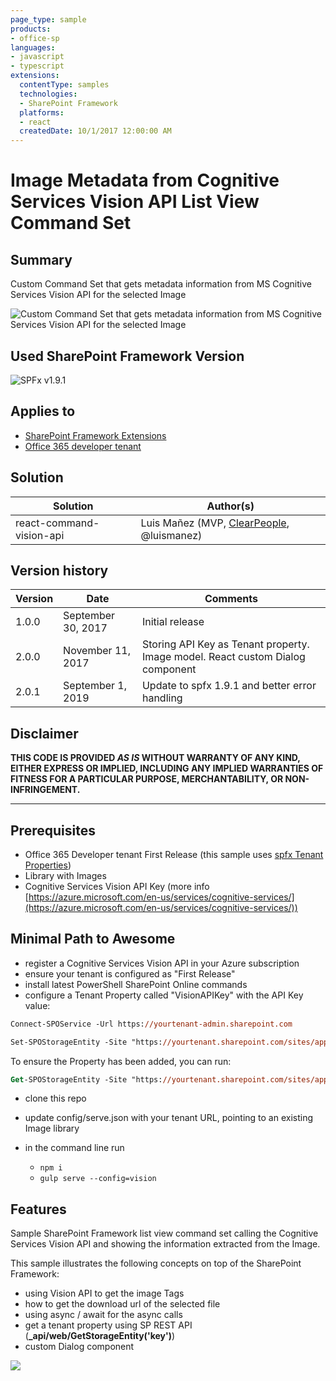 ```yaml
---
page_type: sample
products:
- office-sp
languages:
- javascript
- typescript
extensions:
  contentType: samples
  technologies:
  - SharePoint Framework
  platforms:
  - react
  createdDate: 10/1/2017 12:00:00 AM
---
```

# Image Metadata from Cognitive Services Vision API List View Command Set

## Summary
Custom Command Set that gets metadata information from MS Cognitive Services Vision API for the selected Image

![Custom Command Set that gets metadata information from MS Cognitive Services Vision API for the selected Image](./assets/react-command-vision-api.png)

## Used SharePoint Framework Version

![SPFx v1.9.1](https://img.shields.io/badge/SPFx-1.9.1-green.svg)

## Applies to

* [SharePoint Framework Extensions](https://dev.office.com/sharepoint/docs/spfx/extensions/overview-extensions)
* [Office 365 developer tenant](http://dev.office.com/sharepoint/docs/spfx/set-up-your-developer-tenant)

## Solution

Solution|Author(s)
--------|---------
react-command-vision-api|Luis Mañez (MVP, [ClearPeople](http://www.clearpeople.com), @luismanez)

## Version history

Version|Date|Comments
-------|----|--------
1.0.0|September 30, 2017|Initial release
2.0.0|November 11, 2017|Storing API Key as Tenant property. Image model. React custom Dialog component
2.0.1|September 1, 2019|Update to spfx 1.9.1 and better error handling

## Disclaimer

**THIS CODE IS PROVIDED *AS IS* WITHOUT WARRANTY OF ANY KIND, EITHER EXPRESS OR IMPLIED, INCLUDING ANY IMPLIED WARRANTIES OF FITNESS FOR A PARTICULAR PURPOSE, MERCHANTABILITY, OR NON-INFRINGEMENT.**

---

## Prerequisites

* Office 365 Developer tenant First Release (this sample uses [spfx Tenant Properties](https://docs.microsoft.com/en-us/sharepoint/dev/spfx/tenant-properties))
* Library with Images
* Cognitive Services Vision API Key (more info [https://azure.microsoft.com/en-us/services/cognitive-services/](https://azure.microsoft.com/en-us/services/cognitive-services/))

## Minimal Path to Awesome

* register a Cognitive Services Vision API in your Azure subscription
* ensure your tenant is configured as "First Release"
* install latest PowerShell SharePoint Online commands
* configure a Tenant Property called "VisionAPIKey" with the API Key value:

```ps
Connect-SPOService -Url https://yourtenant-admin.sharepoint.com

Set-SPOStorageEntity -Site "https://yourtenant.sharepoint.com/sites/appcatalog" -Key "VisionAPIKey" -value YOUR_API_KEY_VALUE -Description "Key to use Vision API" -Comments "spfx demo"
```

To ensure the Property has been added, you can run:

```ps
Get-SPOStorageEntity -Site "https://yourtenant.sharepoint.com/sites/appcatalog" -Key "VisionAPIKey"
```

* clone this repo

* update config/serve.json with your tenant URL, pointing to an existing Image library

* in the command line run
  * `npm i`
  * `gulp serve --config=vision`


## Features

Sample SharePoint Framework list view command set calling the Cognitive Services Vision API and showing the information extracted from the Image.

This sample illustrates the following concepts on top of the SharePoint Framework:

* using Vision API to get the image Tags
* how to get the download url of the selected file
* using async / await for the async calls
* get a tenant property using SP REST API (**_api/web/GetStorageEntity('key')**)
* custom Dialog component

<img src="https://telemetry.sharepointpnp.com/sp-dev-fx-extensions/samples/js-command-vision-api" />
